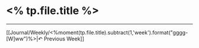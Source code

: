 # <% tp.file.title %>
---

[[Journal/Weekly/<%moment(tp.file.title).subtract(1,'week').format("gggg-[W]ww")%>|↶ Previous Week]]
